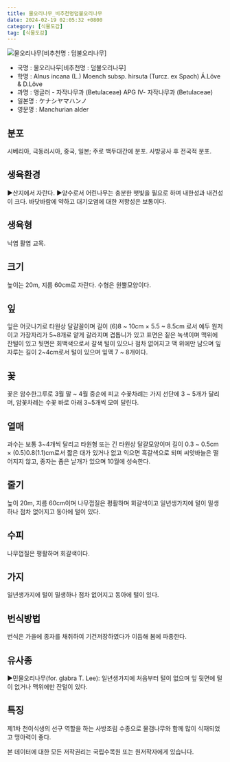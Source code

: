 ```yaml
---
title: 물오리나무_비추천명덤불오리나무
date: 2024-02-19 02:05:32 +0800
category: [식물도감]
tag: [식물도감]
---
```




![물오리나무[비추천명 : 덤불오리나무]](/fileUpload/plants/basic/Betulaceae/Alnus/834/834_6_th2.JPG)
- 국명 : 물오리나무[비추천명 : 덤불오리나무]
- 학명 : Alnus incana (L.) Moench subsp. hirsuta (Turcz. ex Spach) Á.Löve & D.Löve
- 과명 : 앵글러 - 자작나무과 (Betulaceae) APG Ⅳ- 자작나무과 (Betulaceae)
- 일본명 : ケナシヤマハンノ
- 영문명 : Manchurian alder


## 분포
시베리아, 극동러시아, 중국, 일본; 주로 백두대간에 분포. 사방공사 후 전국적 분포.
## 생육환경
▶산지에서 자란다. ▶양수로서 어린나무는 충분한 햇빛을 필요로 하며 내한성과 내건성이 크다. 바닷바람에 약하고 대기오염에 대한 저항성은 보통이다.
## 생육형
낙엽 활엽 교목.
## 크기
높이는 20m, 지름 60cm로 자란다. 수형은 원뿔모양이다.
## 잎
잎은 어긋나기로 타원상 달걀꼴이며 길이 (6)8 ~ 10cm × 5.5 ~ 8.5cm 로서 예두 원저이고 가장자리가 5~8개로 얕게 갈라지며 겹톱니가 있고 표면은 짙은 녹색이며 맥위에 잔털이 있고 뒷면은 회백색으로서 갈색 털이 있으나 점차 없어지고 맥 위에만 남으며 잎자루는 길이 2~4cm로서 털이 있으며 잎맥 7 ~ 8개이다.
## 꽃
꽃은 암수한그루로 3월 말 ~ 4월 중순에 피고 수꽃차례는 가지 선단에 3 ~ 5개가 달리며, 암꽃차례는 수꽃 바로 아래 3~5개씩 모여 달린다.
## 열매
과수는 보통 3~4개씩 달리고 타원형 또는 긴 타원상 달걀모양이며 길이 0.3 ~ 0.5cm × (0.5)0.8(1.1)cm로서 짧은 대가 있거나 없고 익으면 흑갈색으로 되며 씨앗바늘은 떨어지지 않고, 종자는 좁은 날개가 있으며 10월에 성숙한다.
## 줄기
높이 20m, 지름 60cm이며 나무껍질은 평활하며 회갈색이고 일년생가지에 털이 밀생하나 점차 없어지고 동아에 털이 있다.
## 수피
나무껍질은 평활하며 회갈색이다.
## 가지
일년생가지에 털이 밀생하나 점차 없어지고 동아에 털이 있다.
## 번식방법
번식은 가을에 종자를 채취하여 기건저장하였다가 이듬해 봄에 파종한다.
## 유사종
▶민물오리나무(for. glabra T. Lee): 일년생가지에 처음부터 털이 없으며 잎 뒷면에 털이 없거나 맥위에만 잔털이 있다.
## 특징
제1차 천이식생의 선구 역할을 하는 사방조림 수종으로 물갬나무와 함께 많이 식재되었고 맹아력이 좋다.






본 데이터에 대한 모든 저작권리는 국립수목원 또는 원저작자에게 있습니다.
